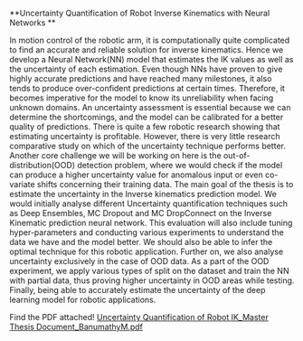 **Uncertainty Quantification of Robot Inverse Kinematics with Neural Networks
**

In motion control of the robotic arm, it is computationally quite complicated to find
an accurate and reliable solution for inverse kinematics. Hence we develop a
Neural Network(NN) model that estimates the IK values as well as the uncertainty
of each estimation. Even though NNs have proven to give highly accurate
predictions and have reached many milestones, it also tends to produce
over-confident predictions at certain times. Therefore, it becomes imperative for the
model to know its unreliability when facing unknown domains.
An uncertainty assessment is essential because we can determine the shortcomings,
and the model can be calibrated for a better quality of predictions. There is quite a
few robotic research showing that estimating uncertainty is profitable. However,
there is very little research comparative study on which of the uncertainty
technique performs better. Another core challenge we will be working on here is
the out-of-distribution(OOD) detection problem, where we would check if the
model can produce a higher uncertainty value for anomalous input or even
co-variate shifts concerning their training data.
The main goal of the thesis is to estimate the uncertainty in the Inverse kinematics
prediction model. We would initially analyse different Uncertainty quantification
techniques such as Deep Ensembles, MC Dropout and MC DropConnect on the
Inverse Kinematic prediction neural network. This evaluation will also include
tuning hyper-parameters and conducting various experiments to understand the
data we have and the model better. We should also be able to infer the optimal
technique for this robotic application. Further on, we also analyse uncertainty
exclusively in the case of OOD data. As a part of the OOD experiment, we apply
various types of split on the dataset and train the NN with partial data, thus
proving higher uncertainty in OOD areas while testing. Finally, being able to
accurately estimate the uncertainty of the deep learning model for robotic
applications.

Find the PDF attached!
[Uncertainty Quantification of Robot IK_Master Thesis Document_BanumathyM.pdf](https://github.com/Banuv/Thesis_Uncertainty/files/11756901/Uncertainty.Quantification.of.Robot.IK_Master.Thesis.Document_BanumathyM.pdf)
